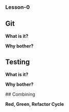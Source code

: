 ### Lesson-0

## Git

**What is it?**

**Why bother?**

## Testing

**What is it?**

**Why bother?**

## Combining

**Red, Green, Refactor Cycle**